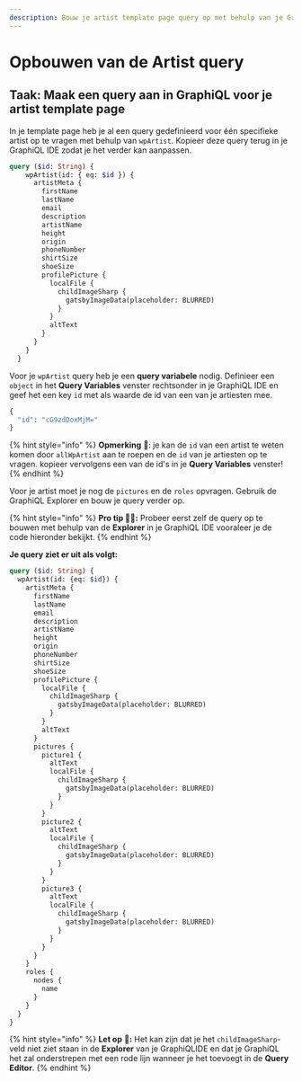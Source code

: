 ```yaml
---
description: Bouw je artist template page query op met behulp van je GraphiQL IDE.
---
```


# Opbouwen van de Artist query

## Taak: Maak een query aan in GraphiQL voor je artist template page

In je template page heb je al een query gedefinieerd voor één specifieke artist op te vragen met behulp van `wpArtist`. Kopieer deze query terug in je GraphiQL IDE zodat je het verder kan aanpassen.

```graphql
query ($id: String) {
    wpArtist(id: { eq: $id }) {
      artistMeta {
        firstName
        lastName
        email
        description
        artistName
        height
        origin
        phoneNumber
        shirtSize
        shoeSize
        profilePicture {
          localFile {
            childImageSharp {
              gatsbyImageData(placeholder: BLURRED)
            }
          }
          altText
        }
      }
    }
  }
```

Voor je `wpArtist` query heb je een **query variabele** nodig. Definieer een `object` in het **Query Variables** venster rechtsonder in je GraphiQL IDE en geef het een key `id` met als waarde de id van een van je artiesten mee.

```graphql
{
  "id": "cG9zdDoxMjM="
}
```

{% hint style="info" %}
**Opmerking** 📣: je kan de `id` van een artist te weten komen door `allWpArtist` aan te roepen en de `id` van je artiesten op te vragen. kopieer vervolgens een van de id's in je **Query Variables** venster!
{% endhint %}

Voor je artist moet je nog de `pictures` en de `roles` opvragen. Gebruik de GraphiQL Explorer en bouw je query verder op.

{% hint style="info" %}
**Pro tip 🧙‍♂️:** Probeer eerst zelf de query op te bouwen met behulp van de **Explorer** in je GraphiQL IDE vooraleer je de code hieronder bekijkt.
{% endhint %}

**Je query ziet er uit als volgt:**

```graphql
query ($id: String) {
  wpArtist(id: {eq: $id}) {
    artistMeta {
      firstName
      lastName
      email
      description
      artistName
      height
      origin
      phoneNumber
      shirtSize
      shoeSize
      profilePicture {
        localFile {
          childImageSharp {
            gatsbyImageData(placeholder: BLURRED)
          }
        }
        altText
      }
      pictures {
        picture1 {
          altText
          localFile {
            childImageSharp {
              gatsbyImageData(placeholder: BLURRED)
            }
          }
        }
        picture2 {
          altText
          localFile {
            childImageSharp {
              gatsbyImageData(placeholder: BLURRED)
            }
          }
        }
        picture3 {
          altText
          localFile {
            childImageSharp {
              gatsbyImageData(placeholder: BLURRED)
            }
          }
        }
      }
    }
    roles {
      nodes {
        name
      }
    }
  }
}
```

{% hint style="info" %}
**Let op** 👀**:** Het kan zijn dat je het `childImageSharp`-veld niet ziet staan in de **Explorer** van je GraphiQLIDE en dat je GraphiQL het zal onderstrepen met een rode lijn wanneer je het toevoegt in de **Query Editor**.
{% endhint %}
